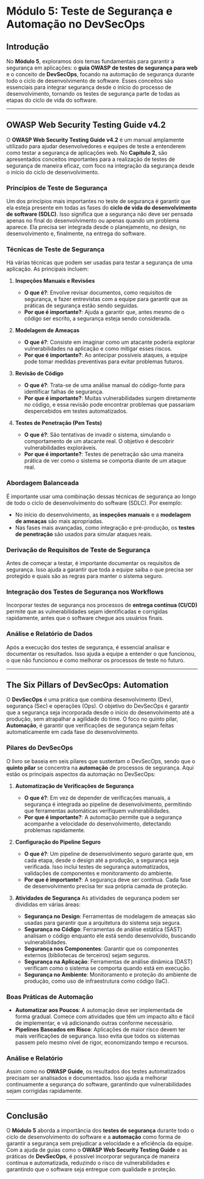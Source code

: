 # Módulo 5: Teste de Segurança e Automação no DevSecOps

## Introdução

No **Módulo 5**, exploramos dois temas fundamentais para garantir a segurança em aplicações: o **guia OWASP de testes de segurança para web** e o conceito de **DevSecOps**, focando na automação de segurança durante todo o ciclo de desenvolvimento de software. Esses conceitos são essenciais para integrar segurança desde o início do processo de desenvolvimento, tornando os testes de segurança parte de todas as etapas do ciclo de vida do software.

---

## OWASP Web Security Testing Guide v4.2

O **OWASP Web Security Testing Guide v4.2** é um manual amplamente utilizado para ajudar desenvolvedores e equipes de teste a entenderem como testar a segurança de aplicações web. No **Capítulo 2**, são apresentados conceitos importantes para a realização de testes de segurança de maneira eficaz, com foco na integração da segurança desde o início do ciclo de desenvolvimento.

### Princípios de Teste de Segurança

Um dos princípios mais importantes no teste de segurança é garantir que ela esteja presente em todas as fases do **ciclo de vida do desenvolvimento de software (SDLC)**. Isso significa que a segurança não deve ser pensada apenas no final do desenvolvimento ou apenas quando um problema aparece. Ela precisa ser integrada desde o planejamento, no design, no desenvolvimento e, finalmente, na entrega do software.

### Técnicas de Teste de Segurança

Há várias técnicas que podem ser usadas para testar a segurança de uma aplicação. As principais incluem:

1. **Inspeções Manuais e Revisões**
   - **O que é?**: Envolve revisar documentos, como requisitos de segurança, e fazer entrevistas com a equipe para garantir que as práticas de segurança estão sendo seguidas.
   - **Por que é importante?**: Ajuda a garantir que, antes mesmo de o código ser escrito, a segurança esteja sendo considerada.

2. **Modelagem de Ameaças**
   - **O que é?**: Consiste em imaginar como um atacante poderia explorar vulnerabilidades na aplicação e como mitigar esses riscos.
   - **Por que é importante?**: Ao antecipar possíveis ataques, a equipe pode tomar medidas preventivas para evitar problemas futuros.

3. **Revisão de Código**
   - **O que é?**: Trata-se de uma análise manual do código-fonte para identificar falhas de segurança.
   - **Por que é importante?**: Muitas vulnerabilidades surgem diretamente no código, e essa revisão pode encontrar problemas que passariam despercebidos em testes automatizados.

4. **Testes de Penetração (Pen Tests)**
   - **O que é?**: São tentativas de invadir o sistema, simulando o comportamento de um atacante real. O objetivo é descobrir vulnerabilidades exploráveis.
   - **Por que é importante?**: Testes de penetração são uma maneira prática de ver como o sistema se comporta diante de um ataque real.

### Abordagem Balanceada

É importante usar uma combinação dessas técnicas de segurança ao longo de todo o ciclo de desenvolvimento do software (SDLC). Por exemplo:
- No início do desenvolvimento, as **inspeções manuais** e a **modelagem de ameaças** são mais apropriadas.
- Nas fases mais avançadas, como integração e pré-produção, os **testes de penetração** são usados para simular ataques reais.

### Derivação de Requisitos de Teste de Segurança

Antes de começar a testar, é importante documentar os requisitos de segurança. Isso ajuda a garantir que toda a equipe saiba o que precisa ser protegido e quais são as regras para manter o sistema seguro.

### Integração dos Testes de Segurança nos Workflows

Incorporar testes de segurança nos processos de **entrega contínua (CI/CD)** permite que as vulnerabilidades sejam identificadas e corrigidas rapidamente, antes que o software chegue aos usuários finais.

### Análise e Relatório de Dados

Após a execução dos testes de segurança, é essencial analisar e documentar os resultados. Isso ajuda a equipe a entender o que funcionou, o que não funcionou e como melhorar os processos de teste no futuro.

---

## The Six Pillars of DevSecOps: Automation

O **DevSecOps** é uma prática que combina desenvolvimento (Dev), segurança (Sec) e operações (Ops). O objetivo do DevSecOps é garantir que a segurança seja incorporada desde o início do desenvolvimento até a produção, sem atrapalhar a agilidade do time. O foco no quinto pilar, **Automação**, é garantir que verificações de segurança sejam feitas automaticamente em cada fase do desenvolvimento.

### Pilares do DevSecOps

O livro se baseia em seis pilares que sustentam o DevSecOps, sendo que o **quinto pilar** se concentra na **automação** de processos de segurança. Aqui estão os principais aspectos da automação no DevSecOps:

1. **Automatização de Verificações de Segurança**
   - **O que é?**: Em vez de depender de verificações manuais, a segurança é integrada ao pipeline de desenvolvimento, permitindo que ferramentas automáticas verifiquem vulnerabilidades.
   - **Por que é importante?**: A automação permite que a segurança acompanhe a velocidade do desenvolvimento, detectando problemas rapidamente.

2. **Configuração do Pipeline Seguro**
   - **O que é?**: Um pipeline de desenvolvimento seguro garante que, em cada etapa, desde o design até a produção, a segurança seja verificada. Isso inclui testes de segurança automatizados, validações de componentes e monitoramento do ambiente.
   - **Por que é importante?**: A segurança deve ser contínua. Cada fase de desenvolvimento precisa ter sua própria camada de proteção.

3. **Atividades de Segurança**
   As atividades de segurança podem ser divididas em várias áreas:
   - **Segurança no Design**: Ferramentas de modelagem de ameaças são usadas para garantir que a arquitetura do sistema seja segura.
   - **Segurança no Código**: Ferramentas de análise estática (SAST) analisam o código enquanto ele está sendo desenvolvido, buscando vulnerabilidades.
   - **Segurança nos Componentes**: Garantir que os componentes externos (bibliotecas de terceiros) sejam seguros.
   - **Segurança na Aplicação**: Ferramentas de análise dinâmica (DAST) verificam como o sistema se comporta quando está em execução.
   - **Segurança no Ambiente**: Monitoramento e proteção do ambiente de produção, como uso de infraestrutura como código (IaC).

### Boas Práticas de Automação

- **Automatizar aos Poucos**: A automação deve ser implementada de forma gradual. Comece com atividades que têm um impacto alto e fácil de implementar, e vá adicionando outras conforme necessário.
- **Pipelines Baseados em Risco**: Aplicações de maior risco devem ter mais verificações de segurança. Isso evita que todos os sistemas passem pelo mesmo nível de rigor, economizando tempo e recursos.

### Análise e Relatório

Assim como no **OWASP Guide**, os resultados dos testes automatizados precisam ser analisados e documentados. Isso ajuda a melhorar continuamente a segurança do software, garantindo que vulnerabilidades sejam corrigidas rapidamente.

---

## Conclusão

O **Módulo 5** aborda a importância dos **testes de segurança** durante todo o ciclo de desenvolvimento do software e a **automação** como forma de garantir a segurança sem prejudicar a velocidade e a eficiência da equipe. Com a ajuda de guias como o **OWASP Web Security Testing Guide** e as práticas de **DevSecOps**, é possível incorporar segurança de maneira contínua e automatizada, reduzindo o risco de vulnerabilidades e garantindo que o software seja entregue com qualidade e proteção.